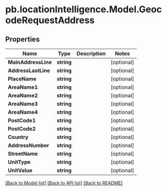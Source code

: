 # pb.locationIntelligence.Model.GeocodeRequestAddress
## Properties

Name | Type | Description | Notes
------------ | ------------- | ------------- | -------------
**MainAddressLine** | **string** |  | [optional] 
**AddressLastLine** | **string** |  | [optional] 
**PlaceName** | **string** |  | [optional] 
**AreaName1** | **string** |  | [optional] 
**AreaName2** | **string** |  | [optional] 
**AreaName3** | **string** |  | [optional] 
**AreaName4** | **string** |  | [optional] 
**PostCode1** | **string** |  | [optional] 
**PostCode2** | **string** |  | [optional] 
**Country** | **string** |  | [optional] 
**AddressNumber** | **string** |  | [optional] 
**StreetName** | **string** |  | [optional] 
**UnitType** | **string** |  | [optional] 
**UnitValue** | **string** |  | [optional] 

[[Back to Model list]](../README.md#documentation-for-models) [[Back to API list]](../README.md#documentation-for-api-endpoints) [[Back to README]](../README.md)

